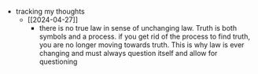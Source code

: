   * tracking my thoughts
    * [[2024-04-27]]
      * there is no true law in sense of unchanging law. Truth is both symbols and a process. if you get rid of the process to find truth, you are no longer moving towards truth. This is why law is ever changing and must always question itself and allow for questioning
